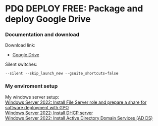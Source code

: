 # PDQ DEPLOY FREE: Package and deploy Google Drive
### Documentation and download
Download link:

* [Google Drive](https://support.google.com/a/answer/7491144?hl=en#zippy=%2Cwindows)

Silent switches:
```powershell
--silent --skip_launch_new --gsuite_shortcuts=false
```

### My enviroment setup
My windows server setup: <br />
[Windows Server 2022: Install File Server role and prepare a share for software deployment with GPO](https://youtu.be/jEWSdC2qwyA) <br />
[Windows Server 2022: Install DHCP server](https://youtu.be/8n0MD9stQis) <br />
[Windows Server 2022: Install Active Directory Domain Services (AD DS)](https://youtu.be/1cYewbW3Tl0) <br />